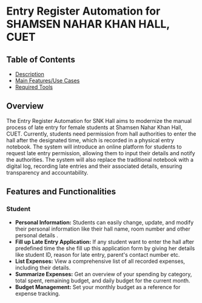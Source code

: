 # Entry Register Automation for SHAMSEN NAHAR KHAN HALL, CUET
## Table of Contents

- [Description](#Description)
- [Main Features/Use Cases](#MainFeatures/UseCases)
- [Required Tools](#RequiredTools)
## Overview
The Entry Register Automation for SNK Hall aims to modernize the manual process of late entry for female students at Shamsen Nahar Khan Hall, CUET. Currently, students need permission from hall authorities to enter the hall after the designated time, which is recorded in a physical entry notebook. The system will introduce an online platform for students to request late entry permission, allowing them to input their details and notify the authorities. The system will also replace the traditional notebook with a digital log, recording late entries and their associated details, ensuring transparency and accountability.
## Features and Functionalities
### Student
- **Personal Information:** Students can easily change, update, and modify their personal information like their hall name, room number and other personal details .<br>
- **Fill up Late Entry Application:** If any student want to enter the hall after predefined time the she fill up this application form by giving her details like student ID, reason for late entry, parent's contact number etc.<br>
- **List Expenses:** View a comprehensive list of all recorded expenses, including their details.<br>
- **Summarize Expenses:** Get an overview of your spending by category, total spent, remaining budget, and daily budget for the current month.<br>
- **Budget Management:** Set your monthly budget as a reference for expense tracking.

